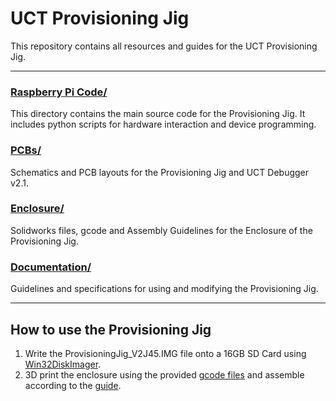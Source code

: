 # UCT Provisioning Jig

This repository contains all resources and guides for the UCT Provisioning Jig.

---

### [Raspberry Pi Code/](https://github.com/JesseJabezArendse/UCT_ProvisioningJig/tree/main/Raspberry%20Pi%20Code)
This directory contains the main source code for the Provisioning Jig. 
It includes python scripts for hardware interaction and device programming.

### [PCBs/](https://github.com/JesseJabezArendse/UCT_ProvisioningJig/tree/main/PCB)
Schematics and PCB layouts for the Provisioning Jig and UCT Debugger v2.1.

### [Enclosure/](https://github.com/JesseJabezArendse/UCT_ProvisioningJig/tree/main/Enclosure)
Solidworks files, gcode and Assembly Guidelines for the Enclosure of the Provisioning Jig.

### [Documentation/](https://github.com/JesseJabezArendse/UCT_ProvisioningJig/tree/main/Provisioning%20Jig%20v3%20Documentation.pdf)
Guidelines and specifications for using and modifying the Provisioning Jig.

---

## How to use the Provisioning Jig

1. Write the ProvisioningJig_V2J45.IMG file onto a 16GB SD Card using [Win32DiskImager](https://win32diskimager.org/).
2. 3D print the enclosure using the provided [gcode files](https://github.com/JesseJabezArendse/UCT_ProvisioningJig/tree/main/Enclosure/Enclosure%20gcode) and assemble according to the [guide](https://github.com/JesseJabezArendse/UCT_ProvisioningJig/blob/main/Enclosure/Assembly%20Guide.docx).
